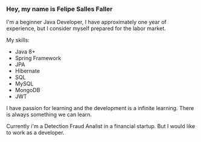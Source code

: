 ### Hey, my name is Felipe Salles Faller

I'm a beginner Java Developer, I have approximately one year of experience, but I consider myself prepared for the labor market.

My skills:
- Java 8+
- Spring Framework
- JPA
- Hibernate
- SQL
- MySQL
- MongoDB
- JWT

I have passion for learning and the development is a infinite learning. There is always something we can learn.

Currently i'm a Detection Fraud Analist in a financial startup. But I would like to work as a developer.



<!--
**felipesal/felipesal** is a ✨ _special_ ✨ repository because its `README.md` (this file) appears on your GitHub profile.

Here are some ideas to get you started:

- 🔭 I’m currently working on ...
- 🌱 I’m currently learning ...
- 👯 I’m looking to collaborate on ...
- 🤔 I’m looking for help with ...
- 💬 Ask me about ...
- 📫 How to reach me: ...
- 😄 Pronouns: ...
- ⚡ Fun fact: ...
-->
